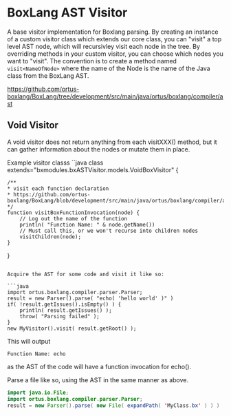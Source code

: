 # BoxLang AST Visitor

A base visitor implementation for Boxlang parsing.  By creating an instance of a custom visitor class which extends our core class, you can "visit" a top level AST node, which will recursivley visit each node in the tree.  By overriding methods in your custom visitor, you can choose which nodes you want to "visit".  The convention is to create a method named `visit<NameOfNode>` where the name of the Node is the name of the Java class from the BoxLang AST.

https://github.com/ortus-boxlang/BoxLang/tree/development/src/main/java/ortus/boxlang/compiler/ast

## Void Visitor

A void visitor does not return anything from each visitXXX() method, but it can gather information about the nodes or mutate them in place.  

Example visitor classs
``java
class extends="bxmodules.bxASTVisitor.models.VoidBoxVisitor" {
	
	/**
	* visit each function declaration
	* https://github.com/ortus-boxlang/BoxLang/blob/development/src/main/java/ortus/boxlang/compiler/ast/statement/BoxFunctionDeclaration.java
	*/
	function visitBoxFunctionInvocation(node) {
		// Log out the name of the function 
		println( "Function Name: " & node.getName())
		// Must call this, or we won't recurse into children nodes
		visitChildren(node);
	}
	
}
```

Acquire the AST for some code and visit it like so:

```java
import ortus.boxlang.compiler.parser.Parser;
result = new Parser().parse( "echo( 'hello world' )" )
if( !result.getIssues().isEmpty() ) {
	println( result.getIssues() );
	throw( "Parsing failed" );
}
new MyVisitor().visit( result.getRoot() );
```

This will output
```
Function Name: echo
```
as the AST of the code will have a function invocation for echo().

Parse a file like so, using the AST in the same manner as above.
```java
import java.io.File;
import ortus.boxlang.compiler.parser.Parser;
result = new Parser().parse( new File( expandPath( 'MyClass.bx' ) ) )
```
